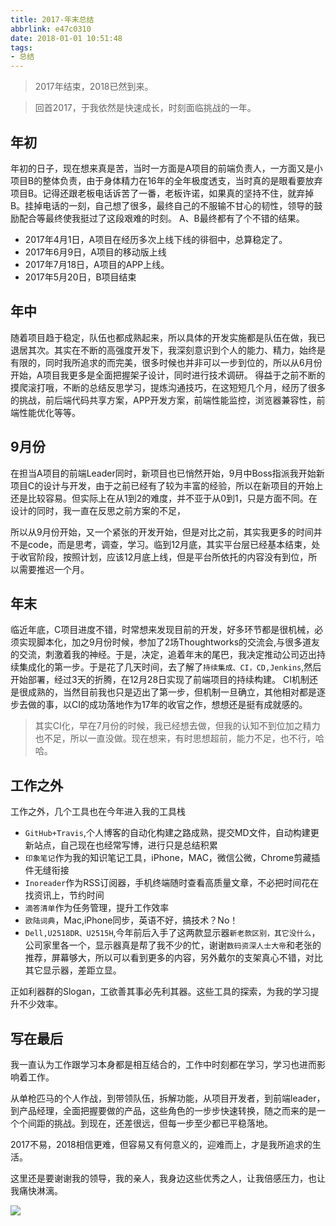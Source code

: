 ```yaml
---
title: 2017-年末总结
abbrlink: e47c0310
date: 2018-01-01 10:51:48
tags:
- 总结
---
```

> 2017年结束，2018已然到来。

> 回首2017，于我依然是快速成长，时刻面临挑战的一年。


## 年初

年初的日子，现在想来真是苦，当时一方面是A项目的前端负责人，一方面又是小项目B的整体负责，由于身体精力在16年的全年极度透支，当时真的是眼看要放弃项目B。记得还跟老板电话诉苦了一番，老板许诺，如果真的坚持不住，就弃掉B。挂掉电话的一刻，自己想了很多，最终自己的不服输不甘心的韧性，领导的鼓励配合等最终使我挺过了这段艰难的时刻。
A、B最终都有了个不错的结果。

+ 2017年4月1日，A项目在经历多次上线下线的徘徊中，总算稳定了。
+ 2017年6月9日，A项目的移动版上线
+ 2017年7月18日，A项目的APP上线。
+ 2017年5月20日，B项目结束


## 年中

随着项目趋于稳定，队伍也都成熟起来，所以具体的开发实施都是队伍在做，我已退居其次。其实在不断的高强度开发下，我深刻意识到个人的能力、精力，始终是有限的，同时我所追求的而完美，很多时候也并非可以一步到位的，所以从6月份开始，A项目我更多是全面把握架子设计，同时进行技术调研。
得益于之前不断的摸爬滚打哦，不断的总结反思学习，提炼沟通技巧，在这短短几个月，经历了很多的挑战，前后端代码共享方案，APP开发方案，前端性能监控，浏览器兼容性，前端性能优化等等。

## 9月份

在担当A项目的前端Leader同时，新项目也已悄然开始，9月中Boss指派我开始新项目C的设计与开发，由于之前已经有了较为丰富的经验，所以在新项目的开始上还是比较容易。但实际上在从1到2的难度，并不亚于从0到1，只是方面不同。在设计的同时，我一直在反思之前方案的不足，

所以从9月份开始，又一个紧张的开发开始，但是对比之前，其实我更多的时间并不是code，而是思考，调查，学习。临到12月底，其实平台层已经基本结束，处于收官阶段，按照计划，应该12月底上线，但是平台所依托的内容没有到位，所以需要推迟一个月。


## 年末

临近年底，C项目进度不错，时常想来发现目前的开发，好多环节都是很机械，必须实现脚本化，加之9月份时候，参加了2场Thoughtworks的交流会,与很多道友的交流，刺激着我的神经。于是，决定，追着年末的尾巴，我决定推动公司迈出持续集成化的第一步。于是花了几天时间，去了解了`持续集成、CI，CD,Jenkins`,然后开始部署，经过3天的折腾，在12月28日实现了前端项目的持续构建。
CI机制还是很成熟的，当然目前我也只是迈出了第一步，但机制一旦确立，其他相对都是逐步去做的事，以CI的成功落地作为17年的收官之作，想想还是挺有成就感的。

> 其实CI化，早在7月份的时候，我已经想去做，但我的认知不到位加之精力也不足，所以一直没做。现在想来，有时思想超前，能力不足，也不行，哈哈。


## 工作之外

工作之外，几个工具也在今年进入我的工具栈
+ `GitHub+Travis`,个人博客的自动化构建之路成熟，提交MD文件，自动构建更新站点，自己现在也经常写博，进行只是总结积累
+ `印象笔记`作为我的知识笔记工具，iPhone，MAC，微信公微，Chrome剪藏插件无缝衔接
+ `Inoreader`作为RSS订阅器，手机终端随时查看高质量文章，不必把时间花在找资讯上，节约时间
+ `滴答清单`作为任务管理，提升工作效率
+ `欧陆词典`，Mac,iPhone同步，英语不好，搞技术？No！
+ `Dell,U2518DR、U2515H`,今年前后入手了这两款显示器`新老款区别，其它没什么`，公司家里各一个，显示器真是帮了我不少的忙，谢谢`数码资深人士大帝`和老张的推荐，屏幕够大，所以可以看到更多的内容，另外戴尔的支架真心不错，对比其它显示器，差距立显。

正如利器群的Slogan，工欲善其事必先利其器。这些工具的探索，为我的学习提升不少效率。

## 写在最后

我一直认为工作跟学习本身都是相互结合的，工作中时刻都在学习，学习也进而影响着工作。

从单枪匹马的个人作战，到带领队伍，拆解功能，从项目开发者，到前端leader，到产品经理，全面把握要做的产品，这些角色的一步步快速转换，随之而来的是一个个间距的挑战。到现在，还差很远，但每一步至少都已平稳落地。

2017不易，2018相信更难，但容易又有何意义的，迎难而上，才是我所追求的生活。

这里还是要谢谢我的领导，我的亲人，我身边这些优秀之人，让我倍感压力，也让我痛快淋漓。

![](http://or0g12e5e.bkt.clouddn.com/blog/2018-01-01-045311.jpg)